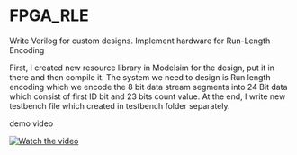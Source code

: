# FPGA_RLE
Write Verilog for custom designs. Implement hardware for Run-Length Encoding

First, I created new resource library in Modelsim for the design, put it in there and then compile it. The system we need to design is Run length encoding which we encode the 8 bit data stream segments into 24 Bit data which consist of first ID bit and 23 bits count value. At the end, I write new testbench file which created in testbench folder separately.

demo video

[![Watch the video](https://i.imgur.com/NHHrI1b.jpg)](https://drive.google.com/file/d/1DqJiUkcRRCtwGYN9qnpqVGXkf8EGcgDq/view)

